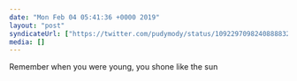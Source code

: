 ```yaml
---
date: "Mon Feb 04 05:41:36 +0000 2019"
layout: "post"
syndicateUrl: ["https://twitter.com/pudymody/status/1092297098240888832"]
media: []
---
```

Remember when you were young, you shone like the sun